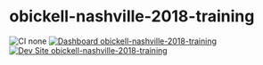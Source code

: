 # obickell-nashville-2018-training

![CI none](https://img.shields.io/badge/ci-none-orange.svg)
[![Dashboard obickell-nashville-2018-training](https://img.shields.io/badge/dashboard-obickell_nashville_2018_training-yellow.svg)](https://dashboard.pantheon.io/sites/fdc6111e-16a5-4e75-8dd5-4539a0b0ed62#dev/code)
[![Dev Site obickell-nashville-2018-training](https://img.shields.io/badge/site-obickell_nashville_2018_training-blue.svg)](http://dev-obickell-nashville-2018-training.pantheonsite.io/)